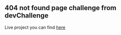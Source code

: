 ## 404 not found page challenge from devChallenge

Live project you can find [here](https://404notfoundpage.netlify.app/)
